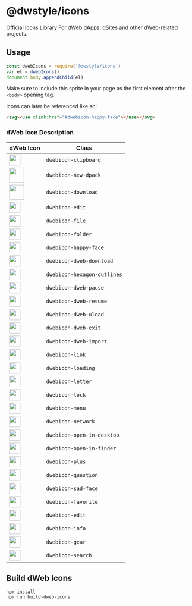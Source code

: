 # @dwstyle/icons

Official Icons Library For dWeb dApps, dSites and other dWeb-related projects.

## Usage

```js
const dwebIcons = require('@dwstyle/icons')
var el = dwebIcons()
document.body.appendChild(el)
```

Make sure to include this sprite in your page as the first element after the `<body>` opening tag.

Icons can later be referenced like so:

```html
<svg><use xlink:href="#dwebicon-happy-face"></use></svg>
```

### dWeb Icon Description

| dWeb Icon  | Class |
| ------------- | ------------- |
| <img width="30px" src="http://cdn.dwebs.io/dweb-icons/clipboard.svg"> | `dwebicon-clipboard` |
| <img width="40px" src="http://cdn.dwebs.io/dweb-icons/dpack.svg"> | `dwebicon-new-dpack` |
| <img width="40px" src="http://cdn.dwebs.io/dweb-icons/download.svg"> | `dwebicon-download` |
| <img width="30px" src="http://cdn.dwebs.io/dweb-icons/edit.svg"> | `dwebicon-edit` |
| <img width="30px" src="http://cdn.dwebs.io/dweb-icons/file.svg"> | `dwebicon-file` |
| <img width="30px" src="http://cdn.dwebs.io/dweb-icons/folder.svg"> | `dwebicon-folder` |
| <img width="30px" src="http://cdn.dwebs.io/dweb-icons/happy-face.svg"> | `dwebicon-happy-face` |
| <img width="30px" src="http://cdn.dwebs.io/dweb-icons/dweb-download.svg"> | `dwebicon-dweb-download` |
| <img width="30px" src="http://cdn.dwebs.io/dweb-icons/hexagon-outlines.svg"> | `dwebicon-hexagon-outlines` |
| <img width="30px" src="http://cdn.dwebs.io/dweb-icons/dweb-pause.svg"> | `dwebicon-dweb-pause` |
| <img width="30px" src="http://cdn.dwebs.io/dweb-icons/dweb-resume.svg"> | `dwebicon-dweb-resume` |
| <img width="30px" src="http://cdn.dwebs.io/dweb-icons/dweb-upload.svg"> | `dwebicon-dweb-uload` |
| <img width="30px" src="http://cdn.dwebs.io/dweb-icons/dweb-exit.svg"> | `dwebicon-dweb-exit` |
| <img width="30px" src="http://cdn.dwebs.io/dweb-icons/dweb-import.svg"> | `dwebicon-dweb-import` |
| <img width="30px" src="http://cdn.dwebs.io/dweb-icons/link.svg"> | `dwebicon-link` |
| <img width="30px" src="http://cdn.dwebs.io/dweb-icons/loading.svg"> | `dwebicon-loading` |
| <img width="30px" src="http://cdn.dwebs.io/dweb-icons/letter.svg"> | `dwebicon-letter` |
| <img width="30px" src="http://cdn.dwebs.io/dweb-icons/lock.svg"> | `dwebicon-lock` |
| <img width="30px" src="http://cdn.dwebs.io/dweb-icons/menu.svg"> | `dwebicon-menu` |
| <img width="30px" src="http://cdn.dwebs.io/dweb-icons/network.svg"> | `dwebicon-network` |
| <img width="30px" src="http://cdn.dwebs.io/dweb-icons/open-in-desktop.svg"> | `dwebicon-open-in-desktop` |
| <img width="30px" src="http://cdn.dwebs.io/dweb-icons/open-in-finder.svg"> | `dwebicon-open-in-finder` |
| <img width="30px" src="http://cdn.dwebs.io/dweb-icons/plus.svg"> | `dwebicon-plus` |
| <img width="30px" src="http://cdn.dwebs.io/dweb-icons/question.svg"> | `dwebicon-question` |
| <img width="30px" src="http://cdn.dwebs.io/dweb-icons/sad-face.svg"> | `dwebicon-sad-face` |
| <img width="30px" src="http://cdn.dwebs.io/dweb-icons/favorite.svg"> | `dwebicon-favorite` |
| <img width="30px" src="http://cdn.dwebs.io/dweb-icons/edit.svg"> | `dwebicon-edit` |
| <img width="30px" src="http://cdn.dwebs.io/dweb-icons/info.svg"> | `dwebicon-info` |
| <img width="30px" src="http://cdn.dwebs.io/dweb-icons/gear.svg"> | `dwebicon-gear` |
| <img width="30px" src="http://cdn.dwebs.io/dweb-icons/search.svg"> | `dwebicon-search` |



## Build dWeb Icons

```shell
npm install
npm run build-dweb-icons
```
